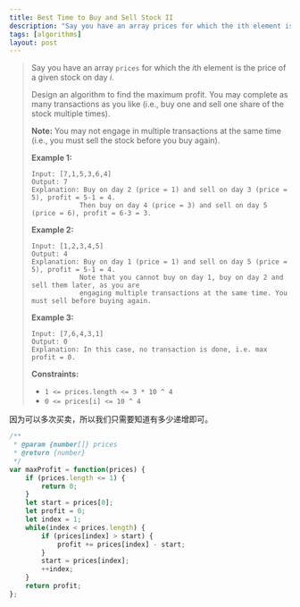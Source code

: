 ```yaml
---
title: Best Time to Buy and Sell Stock II
description: "Say you have an array prices for which the ith element is the price of a given stock on day i."
tags: [algorithms]
layout: post
---
```


>Say you have an array `prices` for which the *i*th element is the price of a given stock on day *i*.
>
>Design an algorithm to find the maximum profit. You may complete as many transactions as you like (i.e., buy one and sell one share of the stock multiple times).
>
>**Note:** You may not engage in multiple transactions at the same time (i.e., you must sell the stock before you buy again).
>
>**Example 1:**
>
>```
>Input: [7,1,5,3,6,4]
>Output: 7
>Explanation: Buy on day 2 (price = 1) and sell on day 3 (price = 5), profit = 5-1 = 4.
>             Then buy on day 4 (price = 3) and sell on day 5 (price = 6), profit = 6-3 = 3.
>```
>
>**Example 2:**
>
>```
>Input: [1,2,3,4,5]
>Output: 4
>Explanation: Buy on day 1 (price = 1) and sell on day 5 (price = 5), profit = 5-1 = 4.
>             Note that you cannot buy on day 1, buy on day 2 and sell them later, as you are
>             engaging multiple transactions at the same time. You must sell before buying again.
>```
>
>**Example 3:**
>
>```
>Input: [7,6,4,3,1]
>Output: 0
>Explanation: In this case, no transaction is done, i.e. max profit = 0.
>```
>
> 
>
>**Constraints:**
>
>- `1 <= prices.length <= 3 * 10 ^ 4`
>- `0 <= prices[i] <= 10 ^ 4`

因为可以多次买卖，所以我们只需要知道有多少递增即可。

```javascript
/**
 * @param {number[]} prices
 * @return {number}
 */
var maxProfit = function(prices) {
    if (prices.length <= 1) {
        return 0;
    }
    let start = prices[0];
    let profit = 0;
    let index = 1;
    while(index < prices.length) {
        if (prices[index] > start) {
            profit += prices[index] - start;
        }
        start = prices[index];
        ++index;
    }
    return profit;
};
```